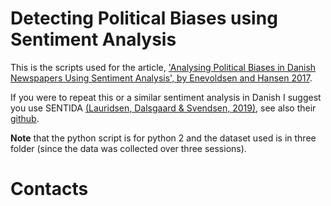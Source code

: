 # Detecting Political Biases using Sentiment Analysis

This is the scripts used for the article, ['Analysing Political Biases in Danish Newspapers Using Sentiment Analysis', by Enevoldsen and Hansen 2017](https://tidsskrift.dk/lwo/article/view/96014).

If you were to repeat this or a similar sentiment analysis in Danish I suggest you use SENTIDA [(Lauridsen, Dalsgaard &  Svendsen, 2019)](https://tidsskrift.dk/lwo/article/view/115711), see also their [github](https://github.com/Guscode/Sentida).



**Note** 
that the python script is for python 2 and the dataset used is in three folder (since the data was collected over three sessions).



# Contacts

